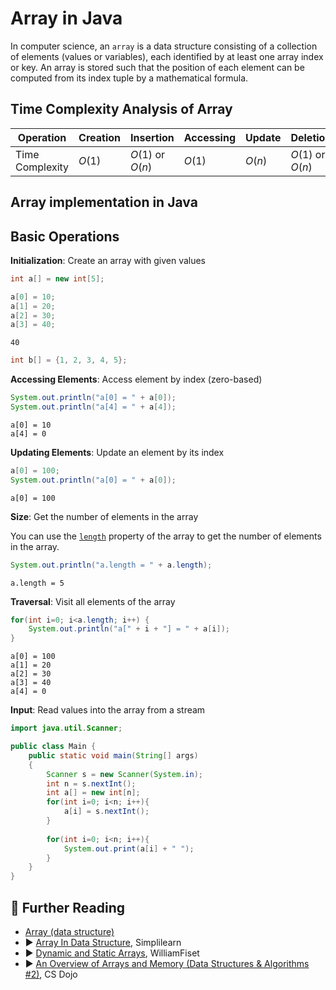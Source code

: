 # Array in Java

In computer science, an `array` is a data structure consisting of a collection of elements (values or variables), each identified by at least one array index or key. An array is stored such that the position of each element can be computed from its index tuple by a mathematical formula.

## Time Complexity Analysis of Array

| Operation       | Creation | Insertion        | Accessing | Update | Deletion         | Searching |
|-----------------|----------|------------------|-----------|--------|------------------|-----------|
| Time Complexity | $O(1)$   | $O(1)$ or $O(n)$ | $O(1)$    | $O(n)$ | $O(1)$ or $O(n)$ | $O(n)$    |

## Array implementation in Java

## Basic Operations

**Initialization**: Create an array with given values


```Java
int a[] = new int[5];

a[0] = 10;
a[1] = 20;
a[2] = 30;
a[3] = 40;
```




    40




```Java
int b[] = {1, 2, 3, 4, 5};
```

**Accessing Elements**: Access element by index (zero-based)


```Java
System.out.println("a[0] = " + a[0]);
System.out.println("a[4] = " + a[4]);
```

    a[0] = 10
    a[4] = 0


**Updating Elements**: Update an element by its index


```Java
a[0] = 100;
System.out.println("a[0] = " + a[0]);
```

    a[0] = 100


**Size**: Get the number of elements in the array

You can use the [`length`](https://docs.oracle.com/javase/specs/jls/se19/html/jls-10.html#jls-10.7) property of the array to get the number of elements in the array.


```Java
System.out.println("a.length = " + a.length);
```

    a.length = 5


**Traversal**: Visit all elements of the array


```Java
for(int i=0; i<a.length; i++) {
    System.out.println("a[" + i + "] = " + a[i]);
}
```

    a[0] = 100
    a[1] = 20
    a[2] = 30
    a[3] = 40
    a[4] = 0


**Input**: Read values into the array from a stream

```java
import java.util.Scanner;

public class Main {
    public static void main(String[] args)
    {
        Scanner s = new Scanner(System.in);
        int n = s.nextInt();
        int a[] = new int[n];
        for(int i=0; i<n; i++){
            a[i] = s.nextInt();
        }
        
        for(int i=0; i<n; i++){
            System.out.print(a[i] + " ");
        }
    }
}
```

## 🔗 Further Reading

* [Array (data structure)](https://en.wikipedia.org/wiki/Array_(data_structure))
* ▶️ [Array In Data Structure](https://www.youtube.com/watch?v=eXFItikqw8c&ab_channel=Simplilearn), Simplilearn
* ▶️ [Dynamic and Static Arrays](https://www.youtube.com/watch?v=PEnFFiQe1pM&list=PLDV1Zeh2NRsB6SWUrDFW2RmDotAfPbeHu&index=4&ab_channel=WilliamFiset), WilliamFiset
* ▶️ [An Overview of Arrays and Memory (Data Structures & Algorithms #2)](https://www.youtube.com/watch?v=pmN9ExDf3yQ&ab_channel=CSDojo), CS Dojo


